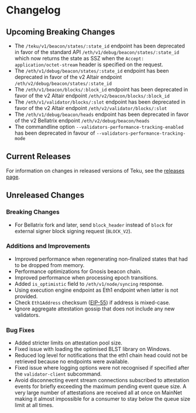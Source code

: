 
# Changelog

## Upcoming Breaking Changes
- The `/teku/v1/beacon/states/:state_id` endpoint has been deprecated in favor of the standard API `/eth/v1/debug/beacon/states/:state_id` which now returns the state as SSZ when the `Accept: application/octet-stream` header is specified on the request.
- The `/eth/v1/debug/beacon/states/:state_id` endpoint has been deprecated in favor of the v2 Altair endpoint `/eth/v2/debug/beacon/states/:state_id`
- The `/eth/v1/beacon/blocks/:block_id` endpoint has been deprecated in favor of the v2 Altair endpoint `/eth/v2/beacon/blocks/:block_id`
- The `/eth/v1/validator/blocks/:slot` endpoint has been deprecated in favor of the v2 Altair endpoint `/eth/v2/validator/blocks/:slot`
- The `/eth/v1/debug/beacon/heads` endpoint has been deprecated in favor of the v2 Bellatrix endpoint `/eth/v2/debug/beacon/heads`
- The commandline option `--validators-performance-tracking-enabled` has been deprecated in favour of `--validators-performance-tracking-mode`
 
## Current Releases
For information on changes in released versions of Teku, see the [releases page](https://github.com/ConsenSys/teku/releases).

## Unreleased Changes

### Breaking Changes
- For Bellatrix fork and later, send `block_header` instead of `block` for external signer block signing request (`BLOCK_V2`).

### Additions and Improvements
- Improved performance when regenerating non-finalized states that had to be dropped from memory.
- Performance optimizations for Gnosis beacon chain.
- Improved performance when processing epoch transitions.
- Added `is_optimistic` field to `/eth/v1/node/syncing` response.
- Using execution engine endpoint as Eth1 endpoint when latter is not provided.
- Check `Eth1Address` checksum ([EIP-55](https://eips.ethereum.org/EIPS/eip-55)) if address is mixed-case.
- Ignore aggregate attestation gossip that does not include any new validators.

### Bug Fixes
- Added stricter limits on attestation pool size. 
- Fixed issue with loading the optimised BLST library on Windows.
- Reduced log level for notifications that the eth1 chain head could not be retrieved because no endpoints were available.
- Fixed issue where logging options were not recognised if specified after the `validator-client` subcommand.
- Avoid disconnecting event stream connections subscribed to attestation events for briefly exceeding the maximum pending event queue size. A very large number of attestations are received all at once on MainNet making it almost impossible for a consumer to stay below the queue size limit at all times.